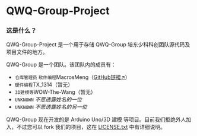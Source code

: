 # QWQ-Group-Project

### 这是什么？

QWQ-Group-Project 是一个用于存储 QWQ-Group 培东少科科创团队源代码及项目文件的地方。

QWQ-Group 是一个团队。该团队内的成员有：

* `仓库管理员` `软件编程`MacrosMeng（[GitHub链接↗](https://github.com/MacroMeng "MacroMeng")）
* `硬件编程`TX_1314（暂无）
* `3D建模等`WOW-The-Wang（暂无）
* `UNKNOWN` *不愿透露姓名的一位*
* `UNKNOWN` *不愿透露姓名的另一位*

QWQ-Group 现在开发的是 Arduino Uno/3D 建模 等项目。目前我们拒绝外人加入，不过您可以 fork 我们的项目，这在 [LICENSE.txt](https://github.com/MacroMeng/QWQ-Group-Project/LICENSE.txt) 中有详细说明。
